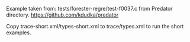 Example taken from: tests/forester-regre/test-f0037.c from Predator 
directory. https://github.com/kdudka/predator

Copy trace-short.xml/types-short.xml to trace/types.xml to run the short examples.
